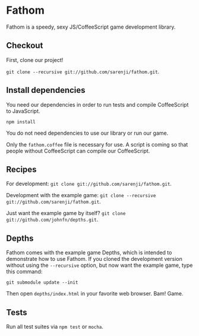 # Fathom

Fathom is a speedy, sexy JS/CoffeeScript game development library.

## Checkout

First, clone our project!

`git clone --recursive git://github.com/sarenji/fathom.git`.

## Install dependencies

You need our dependencies in order to run tests and compile CoffeeScript to JavaScript.

`npm install`

You do not need dependencies to use our library or run our game.

Only the `fathom.coffee` file is necessary for use. A script is coming so that people without CoffeeScript can compile our CoffeeScript.

## Recipes

For development: `git clone git://github.com/sarenji/fathom.git`.

Development with the example game: `git clone --recursive git://github.com/sarenji/fathom.git`.

Just want the example game by itself? `git clone git://github.com/johnfn/depths.git`.

## Depths

Fathom comes with the example game Depths, which is intended to demonstrate how to use Fathom. If you cloned the development version without using the `--recursive` option, but now want the example game, type this command:

`git submodule update --init`

Then open `depths/index.html` in your favorite web browser. Bam! Game.

## Tests

Run all test suites via `npm test` or `mocha`.
